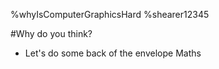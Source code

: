 %whyIsComputerGraphicsHard
%shearer12345

#Why do you think?

- Let's do some back of the envelope Maths